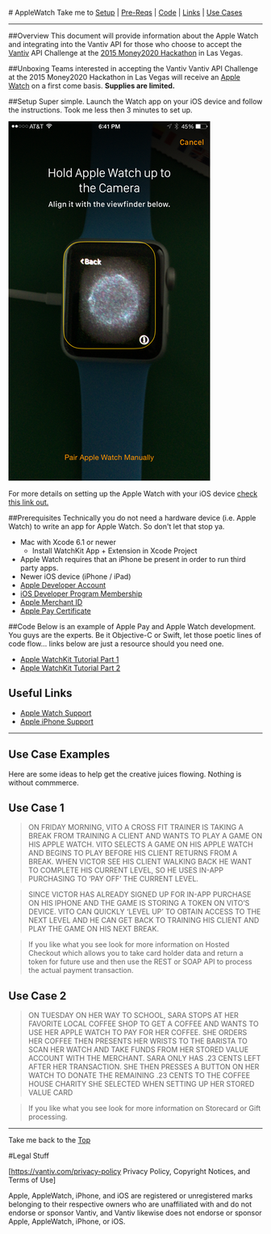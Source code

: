 ﻿#<a name=top></a> AppleWatch
Take me to [Setup](#setup) | [Pre-Reqs](#pre) | [Code](#code) | [Links](#links) | [Use Cases](#c1)

- - -

##Overview
This document will provide information about the Apple Watch and integrating into the Vantiv API for those who choose to accept the [Vantiv](https://www.vantiv.com/) API Challenge at the [2015 Money2020 Hackathon](http://www.money2020.com/2015-money2020-hackathon) in Las Vegas.

##Unboxing 
Teams interested in accepting the Vantiv Vantiv API Challenge at the 2015 Money2020 Hackathon in Las Vegas will receive an [Apple Watch](http://www.apple.com/watch) on a first come basis. **Supplies are limited.**

##<a name=setup></a>Setup
Super simple. Launch the Watch app on your iOS device and follow the instructions. Took me less then 3 minutes to set up.

![Apple Watch](https://github.com/vantivlabs/AppleWatch/blob/master/images/IMG_2770.PNG)

For more details on setting up the Apple Watch with your iOS device [check this link out.](https://support.apple.com/en-us/HT204505)

##<a name=pre></a>Prerequisites
Technically you do not need a hardware device (i.e. Apple Watch) to write an app for Apple Watch. So don't let that stop ya. 
* Mac with Xcode 6.1 or newer
  * Install WatchKit App + Extension in Xcode Project
* Apple Watch requires that an iPhone be present in order to run third party apps. 
* Newer iOS device (iPhone / iPad)
* [Apple Developer Account](https://developer.apple.com)
* [iOS Developer Program Membership](https://developer.apple.com/programs/)
* [Apple Merchant ID](https://developer.apple.com/account/ios/identifiers/merchant/merchantCreate.action)
* [Apple Pay Certificate](https://developer.apple.com/library/ios/ApplePay_Guide/Configuration.html)

##<a name=code></a>Code
Below is an example of Apple Pay and Apple Watch development. You guys are the experts. Be it Objective-C or Swift, let those poetic lines of code flow... links below are just a resource should you need one. 
* [Apple WatchKit Tutorial Part 1](http://www.raywenderlich.com/89562/watchkit-tutorial-with-swift-getting-started)
* [Apple WatchKit Tutorial Part 2](http://www.raywenderlich.com/96589/watchkit-tutorial-swift-tables-network-requests)

## <a name=links></a>Useful Links
* [Apple Watch Support](http://www.apple.com/support/watch)
* [Apple iPhone Support](http://www.apple.com/support/iphone)

- - -

## <a name=c1></a>Use Case Examples
Here are some ideas to help get the creative juices flowing. Nothing is without commmerce.

## Use Case 1

> ON FRIDAY MORNING, VITO A CROSS FIT TRAINER IS TAKING A BREAK FROM TRAINING A CLIENT AND WANTS TO PLAY A GAME ON HIS APPLE WATCH. VITO SELECTS A GAME ON HIS APPLE WATCH AND BEGINS TO PLAY BEFORE HIS CLIENT RETURNS FROM A BREAK. 
WHEN VICTOR SEE HIS CLIENT WALKING BACK HE WANT TO COMPLETE HIS CURRENT LEVEL, SO HE USES IN-APP PURCHASING TO ‘PAY OFF’ THE CURRENT LEVEL.

> SINCE VICTOR HAS ALREADY SIGNED UP FOR IN-APP PURCHASE ON HIS IPHONE AND THE GAME IS STORING A TOKEN ON VITO’S DEVICE. VITO CAN QUICKLY ‘LEVEL UP’ TO OBTAIN ACCESS TO THE NEXT LEVEL AND HE CAN GET BACK TO TRAINING HIS CLIENT AND PLAY THE GAME ON HIS NEXT BREAK.

> If you like what you see look for more information on Hosted Checkout which allows you to take card holder data and return a token for future use and then use the REST or SOAP API to process the actual payment transaction.

## <a name=c2></a>Use Case 2

> ON TUESDAY ON HER WAY TO SCHOOL, SARA STOPS AT HER FAVORITE LOCAL COFFEE SHOP TO GET A COFFEE AND WANTS TO USE HER APPLE WATCH TO PAY FOR HER COFFEE. SHE ORDERS HER COFFEE THEN PRESENTS HER WRISTS TO THE BARISTA TO SCAN HER WATCH AND TAKE FUNDS FROM HER STORED VALUE ACCOUNT WITH THE MERCHANT.  SARA ONLY HAS .23 CENTS LEFT AFTER HER TRANSACTION. SHE THEN PRESSES A BUTTON ON HER WATCH TO DONATE THE REMAINING .23 CENTS TO THE COFFEE HOUSE CHARITY SHE SELECTED WHEN SETTING UP HER STORED VALUE CARD

> If you like what you see look for more information on Storecard or Gift processing.

- - -
Take me back to the [Top](#top)

#Legal Stuff

[https://vantiv.com/privacy-policy Privacy Policy, Copyright Notices, and Terms of Use]


Apple, AppleWatch, iPhone, and iOS are registered or unregistered marks belonging to their respective owners who are unaffiliated with and do not endorse or sponsor Vantiv, and Vantiv likewise does not endorse or sponsor Apple, AppleWatch, iPhone, or iOS.

